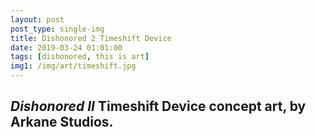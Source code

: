 ```yaml
---
layout: post
post_type: single-img
title: Dishonored 2 Timeshift Device
date: 2019-03-24 01:01:00
tags: [dishonored, this is art]
img1: /img/art/timeshift.jpg
---
```

## *Dishonored II* Timeshift Device concept art, by Arkane Studios.
